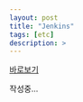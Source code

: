 ```yaml
---
layout: post
title: "Jenkins"
tags: [etc]
description: >
---
```


[바로보기][jenkins]

작성중...

[jenkins]: /public/jenkins/jenkins.html
